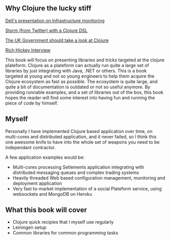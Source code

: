 Why Clojure the lucky stiff
----

[Dell's presentation on Infrastructure monitoring](http://www.slideshare.net/shr3kst3r/java-one-2011-monitoring-a-largescale-infrastructure-with-clojure)

[Storm (from Twitter) with a Clojure DSL](http://www.slideshare.net/nathanmarz/storm-distributed-and-faulttolerant-realtime-computation)

[The UK Government should take a look at Clojure](http://blog.malcolmsparks.com/?p=94)

[Rich Hickey Interview](http://www.infoworld.com/d/application-development/clojure-inventor-hickey-now-aims-android-189105)

This book will focus on presenting libraries and tricks targeted at the clojure plateform. Clojure as a plateform can actually run quite a large set of libraries by just integrating with Java, .NET or others.
This is a book targeted at young and not so young engineers to help them acquire the Clojure ecosystem as fast as possible. The ecosystem is quite large, and quite a bit of documentation is outdated or not so useful anymore. By providing runnable examples, and a set of libraries out of the box, this book hopes the reader will find some interest into having fun and running the piece of code by himself. 

Myself
---
Personally I have implemented Clojure based application over time, on multi-cores and distributed application, and it never failed, so I think this one awesome knife to have into the whole set of weapons you need to be independant contractor.

A few application examples would be:

* Multi-cores processing Setlements application integrating with distributed messaging queues and complex trading systems
* Heavily threaded Web based configuration management, monitoring and deployment application 
* Very fast to-market implementation of a social Plateform service, using websockets and MongoDB on Heroku

What this book will cover
---

* Clojure quick recipies that I myself use regularly
* Leiningen setup
* Common libraries for common programming tasks